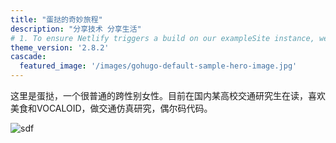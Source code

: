 ```yaml
---
title: "蛋挞的奇妙旅程"
description: "分享技术 分享生活"
# 1. To ensure Netlify triggers a build on our exampleSite instance, we need to change a file in the exampleSite directory.
theme_version: '2.8.2'
cascade:
  featured_image: '/images/gohugo-default-sample-hero-image.jpg'
---
```

这里是蛋挞，一个很普通的跨性别女性。目前在国内某高校交通研究生在读，喜欢美食和VOCALOID，做交通仿真研究，偶尔码代码。

![sdf]()
